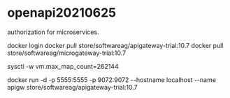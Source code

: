 # openapi20210625
 authorization for microservices.

docker login
docker pull store/softwareag/apigateway-trial:10.7
docker pull store/softwareag/microgateway-trial:10.7  

sysctl -w vm.max_map_count=262144

docker run -d -p 5555:5555 -p 9072:9072 --hostname localhost --name apigw store/softwareag/apigateway-trial:10.7 

